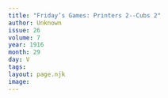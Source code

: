 ```yaml
---
title: "Friday’s Games: Printers 2--Cubs 2"
author: Unknown
issue: 26
volume: 7
year: 1916
month: 29
day: V
tags:
layout: page.njk
image:
---
```





